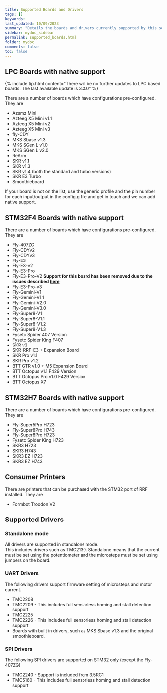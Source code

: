 ```yaml
---
title: Supported Boards and Drivers
tags: []
keywords: 
last_updated: 10/09/2023
summary: "Details the boards and drivers currently supported by this software"
sidebar: mydoc_sidebar
permalink: supported_boards.html
folder: mydoc
comments: false
toc: false
---
```


## LPC Boards with native support

{% include tip.html content="There will be no further updates to LPC based boards. The last available update is 3.3.0" %}

There are a number of boards which have configurations pre-configured. They are

* Azsmz Mini
* Azteeg X5 Mini v1.1
* Azteeg X5 Mini v2
* Azteeg X5 Mini v3
* fly-CDY
* MKS Sbase v1.3
* MKS SGen L v1.0
* MKS SGen L v2.0
* ReArm
* SKR v1.1
* SKR v1.3
* SKR v1.4 (both the standard and turbo versions)
* SKR E3 Turbo
* Smoothieboard

If your board is not on the list, use the generic profile and the pin number for each input/output in the config.g file and get in touch and we can add native support.

## STM32F4 Boards with native support

There are a number of boards which have configurations pre-configured. They are

* Fly-407ZG
* Fly-CDYv2
* Fly-CDYv3
* Fly-E3
* Fly-E3-v2
* Fly-E3-Pro
* Fly-E3-Pro-V2 **Support for this board has been removed due to the issues described [here](/fly_e3_prov2_general.html)**
* Fly-E3-Pro-v3
* Fly-Gemini-V1
* Fly-Gemini-V1.1
* Fly-Gemini-V2.0
* Fly-Gemini-V3.0 
* Fly-Super8-V1
* Fly-Super8-V1.1
* Fly-Super8-V1.2
* Fly-Super8-V1.3
* Fysetc Spider 407 Version
* Fysetc Spider King F407
* SKR v2
* SKR-RRF-E3 + Expansion Board
* SKR Pro v1.1
* SKR Pro v1.2
* BTT GTR v1.0 + M5 Expansion Board
* BTT Octopus v1.1 F429 Version
* BTT Octopus Pro v1.0 F429 Version
* BTT Octopus X7

## STM32H7 Boards with native support

There are a number of boards which have configurations pre-configured. They are

* Fly-Super5Pro H723
* Fly-Super8Pro H743
* Fly-Super8Pro H723
* Fysetc Spider King H723
* SKR3 H723
* SKR3 H743
* SKR3 EZ H723
* SKR3 EZ H743

## Consumer Printers

There are printers that can be purchased with the STM32 port of RRF installed. They are

* Formbot Troodon V2

## Supported Drivers

### Standalone mode

All drivers are supported in standalone mode.  
This includes drivers such as TMC2130.
Standalone means that the current must be set using the potentiometer and the microsteps must be set using jumpers on the board.

### UART Drivers

The following drivers support firmware setting of microsteps and motor current.  

* TMC2208
* TMC2209 - This includes full sensorless homing and stall detection support
* TMC2225
* TMC2226 - This includes full sensorless homing and stall detection support
* Boards with built in drivers, such as MKS Sbase v1.3 and the original smoothieboard.

### SPI Drivers

The following SPI drivers are supported on STM32 only (except the Fly-407ZG)

* TMC2240 - Support is included from 3.5RC1
* TMC5160 - This includes full sensorless homing and stall detection support

